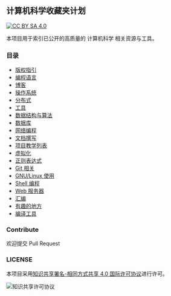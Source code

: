 ## 计算机科学收藏夹计划

[![CC BY SA 4.0](https://img.shields.io/github/license/XUPTLinuxGroup2020/Favorites?style=flat-square)](https://creativecommons.org/licenses/by-sa/4.0/)

本项目用于索引已公开的高质量的 计算机科学 相关资源与工具。


### 目录

- [版权指引](CopyrightGuidelines.md)
- [编程语言](ProgrammingLanguage.md)
- [博客](Blog.md)
- [操作系统](OperatingSystem.md)
- [分布式](Distributed.md)
- [工具](Tools.md)
- [数据结构与算法](DataStructuresAndAlgorithms.md)
- [数据库](DataBase.md)
- [网络编程](NetworkProgramming.md)
- [文档撰写](Documentation.md)
- [项目教学列表](ProjectList.md)
- [虚拟化](Virtualization.md)
- [正则表达式](Regex.md)
- [Git 相关](Git.md)
- [GNU/Linux 使用](Linux.md)
- [Shell 编程](Shell.md)
- [Web 服务器](WebServer.md)
- [汇编](Asm.md)
- [有趣的地方](JustForFun.md)
- [编译工具](Compilation.md)

### Contribute

欢迎提交 Pull Request

### LICENSE


本项目采用[知识共享署名-相同方式共享 4.0 国际许可协议](https://creativecommons.org/licenses/by-sa/4.0/)进行许可。

![知识共享许可协议](https://i.creativecommons.org/l/by-sa/4.0/88x31.png)